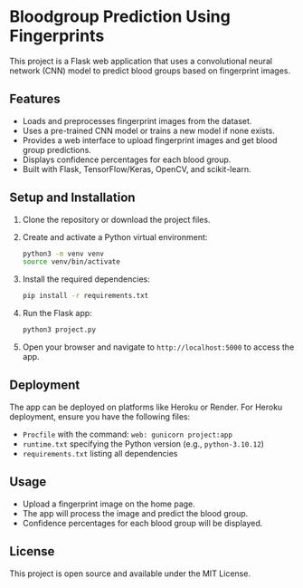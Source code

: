 # Bloodgroup Prediction Using Fingerprints

This project is a Flask web application that uses a convolutional neural network (CNN) model to predict blood groups based on fingerprint images.

## Features

- Loads and preprocesses fingerprint images from the dataset.
- Uses a pre-trained CNN model or trains a new model if none exists.
- Provides a web interface to upload fingerprint images and get blood group predictions.
- Displays confidence percentages for each blood group.
- Built with Flask, TensorFlow/Keras, OpenCV, and scikit-learn.

## Setup and Installation

1. Clone the repository or download the project files.

2. Create and activate a Python virtual environment:
   ```bash
   python3 -m venv venv
   source venv/bin/activate
   ```

3. Install the required dependencies:
   ```bash
   pip install -r requirements.txt
   ```

4. Run the Flask app:
   ```bash
   python3 project.py
   ```

5. Open your browser and navigate to `http://localhost:5000` to access the app.

## Deployment

The app can be deployed on platforms like Heroku or Render. For Heroku deployment, ensure you have the following files:

- `Procfile` with the command: `web: gunicorn project:app`
- `runtime.txt` specifying the Python version (e.g., `python-3.10.12`)
- `requirements.txt` listing all dependencies

## Usage

- Upload a fingerprint image on the home page.
- The app will process the image and predict the blood group.
- Confidence percentages for each blood group will be displayed.

## License

This project is open source and available under the MIT License.
